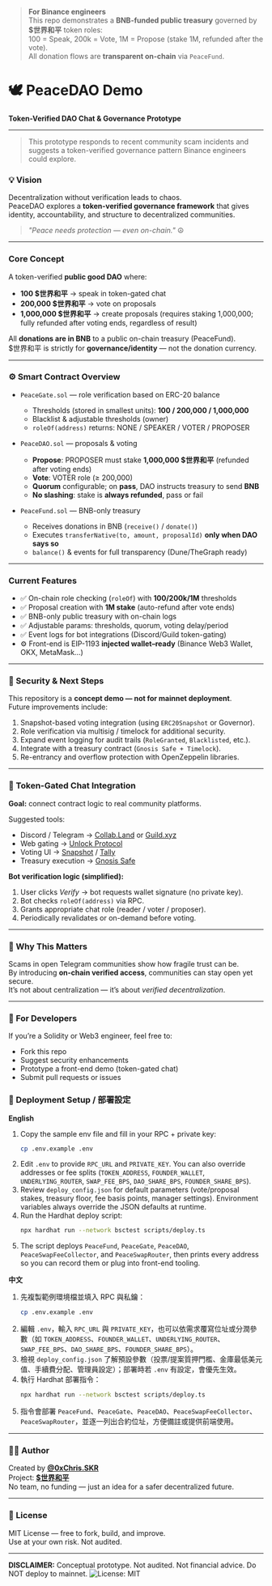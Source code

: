 > **For Binance engineers**  
> This repo demonstrates a **BNB-funded public treasury** governed by **$世界和平** token roles:  
> 100 = Speak, 200k = Vote, 1M = Propose (stake 1M, refunded after the vote).  
> All donation flows are **transparent on-chain** via `PeaceFund`.

 
# 🕊️ PeaceDAO Demo  
**Token-Verified DAO Chat & Governance Prototype**  

---
> This prototype responds to recent community scam incidents and suggests a token-verified governance pattern Binance engineers could explore.

### 💡 Vision
Decentralization without verification leads to chaos.  
PeaceDAO explores a **token-verified governance framework** that gives identity, accountability, and structure to decentralized communities.

> *"Peace needs protection — even on-chain."* ☮️

---

### Core Concept

A token-verified **public good DAO** where:
- **100 $世界和平** → speak in token-gated chat
- **200,000 $世界和平** → vote on proposals
- **1,000,000 $世界和平** → create proposals (requires staking 1,000,000; fully refunded after voting ends, regardless of result)

All **donations are in BNB** to a public on-chain treasury (PeaceFund).  
$世界和平 is strictly for **governance/identity** — not the donation currency.

---

### ⚙️ Smart Contract Overview

- `PeaceGate.sol` — role verification based on ERC-20 balance  
  - Thresholds (stored in smallest units): **100 / 200,000 / 1,000,000**
  - Blacklist & adjustable thresholds (owner)
  - `roleOf(address)` returns: NONE / SPEAKER / VOTER / PROPOSER

- `PeaceDAO.sol` — proposals & voting
  - **Propose**: PROPOSER must stake **1,000,000 $世界和平** (refunded after voting ends)
  - **Vote**: VOTER role (≥ 200,000)
  - **Quorum** configurable; on **pass**, DAO instructs treasury to send **BNB**
  - **No slashing**: stake is **always refunded**, pass or fail

- `PeaceFund.sol` — BNB-only treasury
  - Receives donations in BNB (`receive()` / `donate()`)
  - Executes `transferNative(to, amount, proposalId)` **only when DAO says so**
  - `balance()` & events for full transparency (Dune/TheGraph ready)

---

### Current Features

- ✅ On-chain role checking (`roleOf`) with **100/200k/1M** thresholds
- ✅ Proposal creation with **1M stake** (auto-refund after vote ends)
- ✅ BNB-only public treasury with on-chain logs
- ✅ Adjustable params: thresholds, quorum, voting delay/period
- ✅ Event logs for bot integrations (Discord/Guild token-gating)
- ⚙️ Front-end is EIP-1193 **injected wallet–ready** (Binance Web3 Wallet, OKX, MetaMask…)


---

### 🔐 Security & Next Steps
This repository is a **concept demo — not for mainnet deployment**.  
Future improvements include:
1. Snapshot-based voting integration (using `ERC20Snapshot` or Governor).  
2. Role verification via multisig / timelock for additional security.  
3. Expand event logging for audit trails (`RoleGranted`, `Blacklisted`, etc.).  
4. Integrate with a treasury contract (`Gnosis Safe + Timelock`).  
5. Re-entrancy and overflow protection with OpenZeppelin libraries.  

---

### 🤖 Token-Gated Chat Integration
**Goal:** connect contract logic to real community platforms.

Suggested tools:
- Discord / Telegram → [Collab.Land](https://collab.land/) or [Guild.xyz](https://guild.xyz/)  
- Web gating → [Unlock Protocol](https://unlock-protocol.com/)  
- Voting UI → [Snapshot](https://snapshot.org/) / [Tally](https://tally.xyz/)  
- Treasury execution → [Gnosis Safe](https://gnosis-safe.io/)  

**Bot verification logic (simplified):**
1. User clicks *Verify* → bot requests wallet signature (no private key).  
2. Bot checks `roleOf(address)` via RPC.  
3. Grants appropriate chat role (reader / voter / proposer).  
4. Periodically revalidates or on-demand before voting.

---

### 🧠 Why This Matters
Scams in open Telegram communities show how fragile trust can be.  
By introducing **on-chain verified access**, communities can stay open yet secure.  
It’s not about centralization — it’s about *verified decentralization*.

---

### 🧰 For Developers
If you’re a Solidity or Web3 engineer, feel free to:
- Fork this repo
- Suggest security enhancements
- Prototype a front-end demo (token-gated chat)
- Submit pull requests or issues

### 🚀 Deployment Setup / 部署設定

**English**

1. Copy the sample env file and fill in your RPC + private key:
   ```bash
   cp .env.example .env
   ```
2. Edit `.env` to provide `RPC_URL` and `PRIVATE_KEY`. You can also override addresses or fee splits (`TOKEN_ADDRESS`, `FOUNDER_WALLET`, `UNDERLYING_ROUTER`, `SWAP_FEE_BPS`, `DAO_SHARE_BPS`, `FOUNDER_SHARE_BPS`).
3. Review `deploy_config.json` for default parameters (vote/proposal stakes, treasury floor, fee basis points, manager settings). Environment variables always override the JSON defaults at runtime.
4. Run the Hardhat deploy script:
   ```bash
   npx hardhat run --network bsctest scripts/deploy.ts
   ```
5. The script deploys `PeaceFund`, `PeaceGate`, `PeaceDAO`, `PeaceSwapFeeCollector`, and `PeaceSwapRouter`, then prints every address so you can record them or plug into front-end tooling.

**中文**

1. 先複製範例環境檔並填入 RPC 與私鑰：
   ```bash
   cp .env.example .env
   ```
2. 編輯 `.env`，輸入 `RPC_URL` 與 `PRIVATE_KEY`，也可以依需求覆寫位址或分潤參數（如 `TOKEN_ADDRESS`、`FOUNDER_WALLET`、`UNDERLYING_ROUTER`、`SWAP_FEE_BPS`、`DAO_SHARE_BPS`、`FOUNDER_SHARE_BPS`）。
3. 檢視 `deploy_config.json` 了解預設參數（投票/提案質押門檻、金庫最低美元值、手續費分配、管理員設定）；部署時若 `.env` 有設定，會優先生效。
4. 執行 Hardhat 部署指令：
   ```bash
   npx hardhat run --network bsctest scripts/deploy.ts
   ```
5. 指令會部署 `PeaceFund`、`PeaceGate`、`PeaceDAO`、`PeaceSwapFeeCollector`、`PeaceSwapRouter`，並逐一列出合約位址，方便備註或提供前端使用。

---

### 🧑‍💻 Author
Created by **[@0xChris.SKR](https://twitter.com/0xChris_SKR)**  
Project: **[$世界和平](https://twitter.com/search?q=%24世界和平&src=typed_query)**  
No team, no funding — just an idea for a safer decentralized future.  

---

### 🪪 License
MIT License — free to fork, build, and improve.  
Use at your own risk. Not audited.

---
**DISCLAIMER:** Conceptual prototype. Not audited. Not financial advice. Do NOT deploy to mainnet.
![License: MIT](https://img.shields.io/badge/License-MIT-green.svg)
